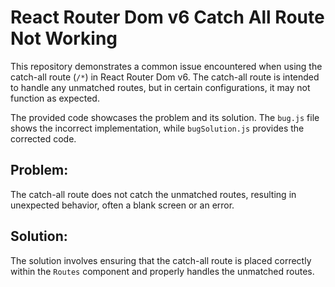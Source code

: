 # React Router Dom v6 Catch All Route Not Working

This repository demonstrates a common issue encountered when using the catch-all route (`/*`) in React Router Dom v6.  The catch-all route is intended to handle any unmatched routes, but in certain configurations, it may not function as expected.

The provided code showcases the problem and its solution.  The `bug.js` file shows the incorrect implementation, while `bugSolution.js` provides the corrected code.

## Problem:
The catch-all route does not catch the unmatched routes, resulting in unexpected behavior, often a blank screen or an error.

## Solution:
The solution involves ensuring that the catch-all route is placed correctly within the `Routes` component and properly handles the unmatched routes.